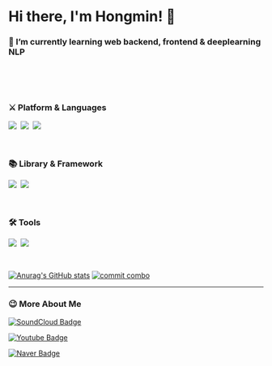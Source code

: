 # Hi there, I'm Hongmin! 👋


<h3>💪 I’m currently learning web backend, frontend & deeplearning NLP </h3>
<br>
<br>
<br>


<h3 align="left"> ⚔ Platform & Languages </h3>
           
<p align="left">
  <img src="https://img.shields.io/badge/Python-3766AB?style=for-the-badge&logo=Python&logoColor=white"/></a>&nbsp
  <img src="https://img.shields.io/badge/C++-00599C?style=for-the-badge&logo=C%2B%2B&logoColor=white"/></a>&nbsp
  <img src="https://img.shields.io/badge/Java-007396?style=for-the-badge&logo=Java&logoColor=white"/></a>&nbsp                           
</p>
<br>


<h3 align="left"> 📚 Library & Framework </h3>
           
<p align="left">
  <img src="https://img.shields.io/badge/React-61DAFB?style=for-the-badge&logo=React&logoColor=white"/></a>&nbsp      
  <img src="https://img.shields.io/badge/Spring-6DB33F?style=for-the-badge&logo=Spring&logoColor=white">
</p>

<br>

<h3 align="left"> 🛠 Tools </h3>

<p align="left">
  <img src="https://img.shields.io/badge/Git-F05032?style=for-the-badge&logo=Git&logoColor=white"/></a>&nbsp
  <img src="https://img.shields.io/badge/Firebase-FFCA28?style=for-the-badge&logo=Firebase&logoColor=white"/></a>&nbsp
</p>

<br>


<div align="left">
  
[![Anurag's GitHub stats](https://github-readme-stats.vercel.app/api?username=honghyeong&show_icons=true&theme=tokyonight)](https://github.com/anuraghazra/github-readme-stats)
[![commit combo](http://commitcombo.com/get?user=honghyeong&theme=Indigo&v=2)](https://github.com/devxb/commitcombo)
</div>

--------------------------------
<h3 align="left">😉 More About Me </h3>

<div align="left">
  
[![SoundCloud Badge](https://img.shields.io/badge/SoundCloud-ff3300?style=flat&logo=SoundCloud&logoColor=white&link=https://soundcloud.com/ohhongmin)](https://soundcloud.com/ohhongmin)
  
 [![Youtube Badge](https://img.shields.io/badge/Youtube-ff3300?style=flat&logo=Youtube&logoColor=white&link=https://www.youtube.com/channel/UCtnXXh9EGx-y6mNzUnfDuRg/channels)](https://www.youtube.com/channel/UCtnXXh9EGx-y6mNzUnfDuRg/channels)

[![Naver Badge](https://img.shields.io/badge/Blog-000000?style=flat&logo=StoryBlok&logoColor=white&link=https://ohhongmin.tistory.com/)](https://ohhongmin.tistory.com/)

</div> 
